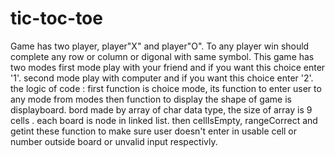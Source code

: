 # tic-toc-toe
Game has two player, player"X" and player"O".
To any player win should complete any row or column or digonal with same symbol.
This game has two modes 
first mode play with your friend and if you want this choice enter '1'.
second mode play with computer and if you want this choice enter '2'.
the logic of code :
first function is choice mode, its function to enter user to any mode from  modes
then function to display the shape of game is displayboard.
bord made by array of char data type, the size of array is 9 cells .
each board is node in linked list. 
then cellIsEmpty, rangeCorrect and  getint these function to make sure user doesn't enter in usable cell or number outside board or unvalid input respectivly.
